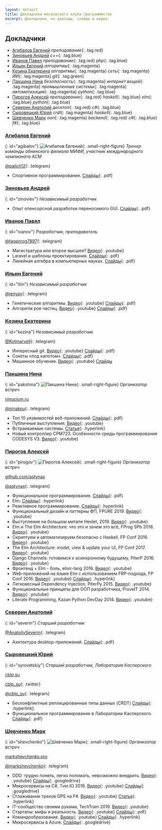 ```yaml
---
layout: default
title: Докладчики московского клуба программистов
excerpt: Докладчики, их доклады, слайды и видео.
---
```


## Докладчики
* [Агибалов Евгений](#agibalov) *преподавание*{: .tag.red}
* [Зиновьев Андрей](#zinoviev) *c++*{: .tag.blue}
* [Иванов Павел](#ivanov) *преподавание*{: .tag.red} *php*{: .tag.blue}
* [Ильин Евгений](#iliin) *алгоритмы*{: .tag.magenta}
* [Козина Екатерина](#kozina) *алгоритмы*{: .tag.magenta} *сеть*{: .tag.magenta} *ИИ*{: .tag.magenta} *git*{: .tag.green}
* [Пакшина Нина](#pakshina) *безопасность*{: .tag.magenta} *интернет вещей*{: .tag.magenta} *промышленные системы*{: .tag.magenta} *автоматизация*{: .tag.magenta} *python*{: .tag.blue}
* [Пирогов Алексей](#pirogov) *преподавание*{: .tag.red} *haskell*{: .tag.blue} *elm*{: .tag.blue} *python*{: .tag.blue}
* [Северин Анатолий](#severin) *десктоп*{: .tag.red} *c#*{: .tag.blue}
* [Сыровецкий Юрий](#syrovetskiy) *crdt*{: .tag.magenta} *haskell*{: .tag.blue}
* [Шевченко Марк](#shevchenko) *ооп*{: .tag.magenta} *backend*{: .tag.red} *c#*{: .tag.blue} *f#*{: .tag.blue}


### [Агибалов Евгений](#agibalov)
{: id="agibalov"}
![Агибалов Евгений](/assets/img/speakers/agibalov.jpg){: .small-right-figure}
*Тренер команды обнинского филиала МИФИ, участник международного чемпионата ACM*

[@palich12](tg://resolve?domain=palich12){: .telegram}

* Спортивное программирование. [Слайды](/downloads/acm.pdf){: .pdf}


### [Зиновьев Андрей](#zinoviev)
{: id="zinoviev"}
*Независимый разработчик*

* Опыт опенсорсной разработки переносимого GUI. [Слайды](/downloads/compy.pdf){: .pdf}


### [Иванов Павел](#ivanov)
{: id="ivanov"}
*Разработчик, преподаватель*

[@taganrog7897](tg://resolve?domain=taganrog7897){: .telegram}

* Магистратура или второе высшее? [Видео](https://youtu.be/_9ANSi31ZHc){: .youtube}
* Laravel и шаблоны проектирования. [Слайды](/downloads/laravel-php-patterns.pdf){: .pdf}
* Линейная алгебра в компьютерных науках. [Слайды](/downloads/la-in-cs.pdf){: .pdf}


### [Ильин Евгений](#ivanov)
{: id="iliin"}
*Независимый разработчик*

[@jenyay](tg://resolve?domain=jenyay){: .telegram}

* Генетические алгоритмы. [Видео](https://youtu.be/89Wk0kNnbJQ){: .youtube} [Слайды](/downloads/genetic-algorithms.pdf){: .pdf}
* Алгоритм роя частиц. [Видео](https://youtu.be/57YBBIwnkQU){: .youtube} [Слайды](/downloads/particle-swarm.pdf){: .pdf}


### [Козина Екатерина](#kozina)
{: id="kozina"}
*Независимый разработчик*

[@Kotmarvell](tg://resolve?domain=Kotmarvell){: .telegram}

* Интересный git. [Видео](https://youtu.be/GrPkMhZ_C9w){: .youtube} [Слайды](/downloads/advanced-git.pdf){: .pdf}
* Сокеты «под капотом». [Слайды](/downloads/sockets-under-bonnet.pdf){: .pdf}
* Машинное обучение. [Видео](https://youtu.be/pgwnDcKua_M){: .youtube} [Слайды](/downloads/machine-learning.pdf)


### [Пакшина Нина](#pakshina)
{: id="pakshina"}
![Пакшина Нина](/assets/img/speakers/pakshina.jpg){: .small-right-figure}
*Организатор встреч*

[ninucium.ru](http://ninucium.ru/portfolio/)

[@ninakou](tg://resolve?domain=ninakou){: .telegram}

* Топ 10 уязвимостей веб-приложений. [Слайды](/downloads/owasp.pdf){: .pdf} 
* Публичные выступления. [Видео](https://youtu.be/IEcxTJ_gja8){: .youtube}
* Встраиваемые системы. [Статья](https://habr.com/post/358340/){: .hyperlink}
* Новый контроллер CPM723. Особенности среды программирования CODESYS V3. [Видео](https://youtu.be/9rdh4dBSRzc){: .youtube}

### [Пирогов Алексей](#pirogov)
{: id="pirogov"}
![Пирогов Алексей](/assets/img/speakers/pirogov.jpg){: .small-right-figure}
*Организатор встреч*

[github.com/astynax](https://github.com/astynax)

[@astynax](tg://resolve?domain=astynax){: .telegram}

* Функциональное программирование. [Слайды](https://box.kaspersky.com/d/40f9231d6dfe4f789d31/files/?p=/%D0%90%D0%BB%D0%B5%D0%BA%D1%81%D0%B5%D0%B9%20%D0%9F%D0%B8%D1%80%D0%BE%D0%B3%D0%BE%D0%B2%20-%20%D0%A4%D1%83%D0%BD%D0%BA%D1%86%D0%B8%D0%BE%D0%BD%D0%B0%D0%BB%D1%8C%D0%BD%D0%BE%D0%B5_%D0%BF%D1%80%D0%BE%D0%B3%D1%80%D0%B0%D0%BC%D0%BC%D0%B8%D1%80%D0%BE%D0%B2%D0%B0%D0%BD%D0%B8%D0%B5.pdf){: .pdf}
* Elm. [Слайды](https://astynax.github.io/slides/elm-wtf.html){: .hyperlink}
* Реактивное программирование. [Слайды](https://astynax.github.io/slides/reactive){: .hyperlink}
* Функциональный дизайн и паттерны ФП, FPURE 2019. [Видео](https://youtu.be/kR4mCDIHrac){: .youtube}
* Выступление на большом митапе Hexlet, 2019. [Видео](https://youtu.be/DEKkNdISPNo){: .youtube}
* Elm и The Elm Architecture: что это и зачем это всё, FProg SPb 2018. [Видео](https://youtu.be/Vs-gFdHr3e0){: .youtube}
* Скриптуем и автоматизируем безопасно с Haskell, FP Conf 2016. [Видео](https://youtu.be/WWz1VE94bAM){: .youtube}
* The Elm Architecture: model, view & update your UI, FP Conf 2017. [Видео](https://youtu.be/iHIQEyYSY9M){: .youtube}
* Django Channels: готовимся к асинхронному будущему, PiterP 2016. [Видео](https://youtu.be/9QwQpCqiUWo){: .youtube}
* Фронтенд + Elm - боль, elixir-lang 2016. [Видео](https://youtu.be/puJxekQ7aQk){: .youtube}
* Web-приложений на языке Elm с использованием FRP-подхода, FP Conf 2016. [Видео](https://youtu.be/ZD0GcCAopc4){: .youtube} [Слайды](https://astynax.me/about-elm/slides.html){: .hyperlink}
* Легковесный Dependency Injection, PiterPy 2015. [Видео](https://youtu.be/RD64LE16FGc){: .youtube}
* Функциональные принципы для ООП разработчика, ProveIT 2014. [Видео](https://youtu.be/3OVJ4Rzt6qo){: .youtube}
* Literate Programming, Kazan Python DevDay 2014. [Видео](https://youtu.be/3bjEMJPZ9jI){: .youtube}


### [Северин Анатолий](#severin)
{: id="severin"}
*Старший разработчик*

[@AnatoliySeverin](tg://resolve?domain=AnatoliySeverin){: .telegram}

* Ахитектура desktop-приложений. [Слайды](/downloads/ui-1.pdf){: .pdf}


### [Сыровецкий Юрий](#syrovetskiy)
{: id="syrovetskiy"}
*Старший разработчик, Лаборатория Касперского*

[cblp.su](http://cblp.su)

[cblp_su](https://twitter.com/cblp_su){: .twitter}

[@cblp_su](tg://resolve?domain=cblp_su){: .telegram}

* Бесконфликтные реплицированные типы данных (CRDT) [Слайды](https://slides.com/cblpsu/crdt){: .hyperlink}.
* Функциональное программирование в Лаборатории Касперского. [Слайды](https://box.kaspersky.com/d/40f9231d6dfe4f789d31/files/?p=/%D0%AE%D1%80%D0%B8%D0%B9%20%D0%A1%D1%8B%D1%80%D0%BE%D0%B2%D0%B5%D1%86%D0%BA%D0%B8%D0%B9%20-%20FP_in_KL.pdf){: .pdf}


### [Шевченко Марк](#shevchenko)
{: id="shevchenko"}
![Шевченко Марк](/assets/img/speakers/shevchenko.jpg){: .small-right-figure}
*Организатор встреч*

[markshevchenko.pro](http://markshevchenko.pro/)

[@markshevchenko](tg://resolve?domain=markshevchenko){: .telegram}

* DDD: трудно понять, легко поломать, невозможно внедрить. [Видео](https://youtu.be/WwRXloRVh74){: .youtube} [Слайды](https://docs.google.com/presentation/d/1pwVS3CHFA7V5AqSmOrZACf9gKHFkdXtGH6ZH70V516k/){: .googledrive}
* Микросервисы на C#, Tver.IO 2019. [Видео](https://youtu.be/HHQbRDX7g8k){: .youtube} [Слайды](https://docs.google.com/presentation/d/1fNFMNp4IjvzSWIBPAqTw_8bqRTibzNFuT7w9cv5OBM8/){: .googledrive}
* Сглаживание треков GPS на F#. [Видео](https://youtu.be/BDVCNNs02b8){: .youtube} [Статья](http://markshevchenko.pro/articles/fsharp-gps-tracks-filtration/){: .hyperlink} 
* IT-сообщество своими руками, TechTrain 2019. [Видео](https://youtu.be/igV9dcVuwqo){: .youtube}
* Стартапы: мифы и реальность. [Видео](https://youtu.be/syNNWFJvsz8){: .youtube} [Слайды](http://markshevchenko.pro/download/startups-myths-and-reality.pdf){: .pdf}
* Командообразование. [Видео](https://youtu.be/1WcjGH1uERw){: .youtube} [Слайды](http://markshevchenko.pro/presentations/team-building/){: .hyperlink}
* Микросервисы в Azure. [Слайды](https://docs.google.com/document/d/1SEoK-1oiEI4wмNmw3uWBMUxSjMh6VxnQ7v-zfngbRCi8/){: .googledrive}
